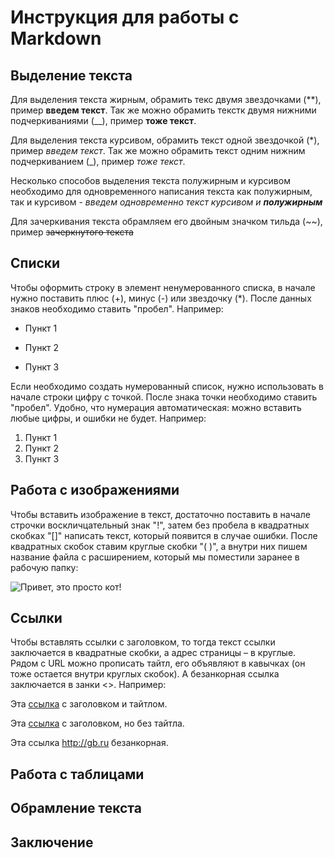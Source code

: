 # Инструкция для работы с Markdown

## Выделение текста

Для выделения текста жирным, обрамить текс двумя звездочками (**), пример **введем текст**. Так же можно обрамить текстк двумя нижними подчеркиваниями (__), пример __тоже текст__. 

Для выделения текста курсивом, обрамить текст одной звездочкой (*), пример *введем текст*. Так же можно обрамить текст одним нижним подчеркиванием (_), пример _тоже текст_.

Несколько способов выделения текста полужирным и курсивом необходимо для одновременного написания текста как полужирным, так и курсивом - _введем одновременно текст курсивом и **полужирным**_

Для зачеркивания текста обрамляем его двойным значком тильда (~~), пример ~~зачеркнутого текста~~

## Списки

Чтобы оформить строку в элемент ненумерованного списка, в начале нужно поставить плюс (+), минус (-) или звездочку (*). После данных знаков необходимо ставить "пробел". Например:
+ Пункт 1
- Пункт 2
* Пункт 3

Если необходимо создать нумерованный список, нужно использовать в начале строки цифру с точкой. После знака точки необходимо ставить "пробел". Удобно, что нумерация автоматическая: можно вставить любые цифры, и ошибки не будет. Например:
1. Пункт 1
1. Пункт 2
1. Пункт 3

## Работа с изображениями

Чтобы вставить изображение в текст, достаточно поставить в начале строчки воскличцательный знак "!", затем без пробела в квадратных скобках "[]" написать текст, который появится в случае ошибки. После квадратных скобок ставим круглые скобки "( )", а внутри них пишем название файла с расширением, который мы поместили заранее в рабочую папку:

![Привет, это просто кот!](frisbi1.jpg)

## Ссылки

Чтобы вставлять ссылки с заголовком, то тогда текст ссылки заключается в квадратные скобки, а адрес страницы – в круглые. Рядом с URL можно прописать тайтл, его объявляют в кавычках (он тоже остается внутри круглых скобок). А безанкорная ссылка заключается в занки <>.
Например:

Эта [ссылка](http://gb.ru "GeekBrains") с заголовком и тайтлом.

Эта [ссылка](http://gb.ru) с заголовком, но без тайтла.

Эта ссылка <http://gb.ru> безанкорная.

## Работа с таблицами

## Обрамление текста

## Заключение